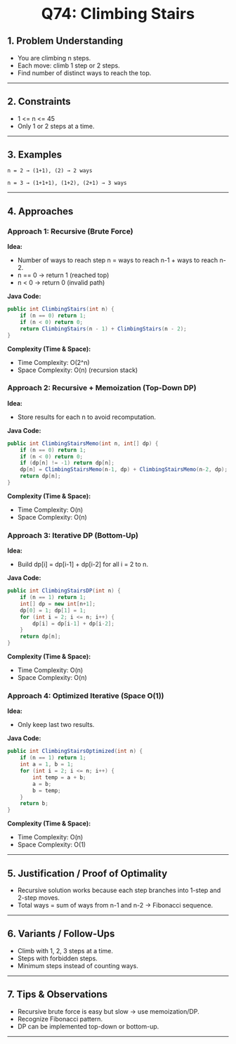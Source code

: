 <!-- #region 74-Climbing Stairs -->

<h1 style="text-align:center; font-size:2.5em; font-weight:bold;">Q74: Climbing Stairs</h1>

## 1. Problem Understanding

- You are climbing n steps.
- Each move: climb 1 step or 2 steps.
- Find number of distinct ways to reach the top.
---

## 2. Constraints

- 1 <= n <= 45
- Only 1 or 2 steps at a time.
---

## 3. Examples

```text
n = 2 → (1+1), (2) → 2 ways

n = 3 → (1+1+1), (1+2), (2+1) → 3 ways
```

---

## 4. Approaches

### Approach 1: Recursive (Brute Force)

**Idea:**
- Number of ways to reach step n = ways to reach n-1 + ways to reach n-2.
- n == 0 → return 1 (reached top)
- n < 0 → return 0 (invalid path)

**Java Code:**
```java
public int ClimbingStairs(int n) {
    if (n == 0) return 1;
    if (n < 0) return 0;
    return ClimbingStairs(n - 1) + ClimbingStairs(n - 2);
}
```

**Complexity (Time & Space):**
- Time Complexity: O(2^n)
- Space Complexity: O(n) (recursion stack)

### Approach 2: Recursive + Memoization (Top-Down DP)

**Idea:**
- Store results for each n to avoid recomputation.

**Java Code:**
```java
public int ClimbingStairsMemo(int n, int[] dp) {
    if (n == 0) return 1;
    if (n < 0) return 0;
    if (dp[n] != -1) return dp[n];
    dp[n] = ClimbingStairsMemo(n-1, dp) + ClimbingStairsMemo(n-2, dp);
    return dp[n];
}
```

**Complexity (Time & Space):**
- Time Complexity: O(n)
- Space Complexity: O(n)

### Approach 3: Iterative DP (Bottom-Up)

**Idea:**
- Build dp[i] = dp[i-1] + dp[i-2] for all i = 2 to n.

**Java Code:**
```java
public int ClimbingStairsDP(int n) {
    if (n == 1) return 1;
    int[] dp = new int[n+1];
    dp[0] = 1; dp[1] = 1;
    for (int i = 2; i <= n; i++) {
        dp[i] = dp[i-1] + dp[i-2];
    }
    return dp[n];
}
```

**Complexity (Time & Space):**
- Time Complexity: O(n)
- Space Complexity: O(n)

### Approach 4: Optimized Iterative (Space O(1))

**Idea:**
- Only keep last two results.

**Java Code:**
```java
public int ClimbingStairsOptimized(int n) {
    if (n == 1) return 1;
    int a = 1, b = 1;
    for (int i = 2; i <= n; i++) {
        int temp = a + b;
        a = b;
        b = temp;
    }
    return b;
}
```

**Complexity (Time & Space):**
- Time Complexity: O(n)
- Space Complexity: O(1)

---

## 5. Justification / Proof of Optimality

- Recursive solution works because each step branches into 1-step and 2-step moves.
- Total ways = sum of ways from n-1 and n-2 → Fibonacci sequence.
---

## 6. Variants / Follow-Ups

- Climb with 1, 2, 3 steps at a time.
- Steps with forbidden steps.
- Minimum steps instead of counting ways.
---

## 7. Tips & Observations

- Recursive brute force is easy but slow → use memoization/DP.
- Recognize Fibonacci pattern.
- DP can be implemented top-down or bottom-up.
---

<!-- #endregion -->
